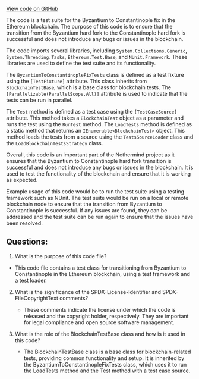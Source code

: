 [View code on GitHub](https://github.com/NethermindEth/nethermind/src/Nethermind/Ethereum.Transition.Test/ByzantiumToConstantinopleFixTests.cs)

The code is a test suite for the Byzantium to Constantinople fix in the Ethereum blockchain. The purpose of this code is to ensure that the transition from the Byzantium hard fork to the Constantinople hard fork is successful and does not introduce any bugs or issues in the blockchain. 

The code imports several libraries, including `System.Collections.Generic`, `System.Threading.Tasks`, `Ethereum.Test.Base`, and `NUnit.Framework`. These libraries are used to define the test suite and its functionality. 

The `ByzantiumToConstantinopleFixTests` class is defined as a test fixture using the `[TestFixture]` attribute. This class inherits from `BlockchainTestBase`, which is a base class for blockchain tests. The `[Parallelizable(ParallelScope.All)]` attribute is used to indicate that the tests can be run in parallel. 

The `Test` method is defined as a test case using the `[TestCaseSource]` attribute. This method takes a `BlockchainTest` object as a parameter and runs the test using the `RunTest` method. The `LoadTests` method is defined as a static method that returns an `IEnumerable<BlockchainTest>` object. This method loads the tests from a source using the `TestsSourceLoader` class and the `LoadBlockchainTestsStrategy` class. 

Overall, this code is an important part of the Nethermind project as it ensures that the Byzantium to Constantinople hard fork transition is successful and does not introduce any bugs or issues in the blockchain. It is used to test the functionality of the blockchain and ensure that it is working as expected. 

Example usage of this code would be to run the test suite using a testing framework such as NUnit. The test suite would be run on a local or remote blockchain node to ensure that the transition from Byzantium to Constantinople is successful. If any issues are found, they can be addressed and the test suite can be run again to ensure that the issues have been resolved.
## Questions: 
 1. What is the purpose of this code file?
   - This code file contains a test class for transitioning from Byzantium to Constantinople in the Ethereum blockchain, using a test framework and a test loader.

2. What is the significance of the SPDX-License-Identifier and SPDX-FileCopyrightText comments?
   - These comments indicate the license under which the code is released and the copyright holder, respectively. They are important for legal compliance and open source software management.

3. What is the role of the BlockchainTestBase class and how is it used in this code?
   - The BlockchainTestBase class is a base class for blockchain-related tests, providing common functionality and setup. It is inherited by the ByzantiumToConstantinopleFixTests class, which uses it to run the LoadTests method and the Test method with a test case source.